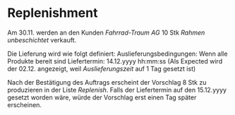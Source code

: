 # Replenishment

Am 30.11. werden an den Kunden *Fahrrad-Traum AG* 10 Stk *Rahmen unbeschichtet* verkauft.

Die Lieferung wird wie folgt definiert:
Auslieferungsbedingungen:	Wenn alle Produkte bereit sind
Liefertermin: 14.12.yyyy hh:mm:ss
(Als Expected wird der 02.12. angezeigt, weil *Auslieferungszeit* auf 1 Tag gesetzt ist)

Nach der Bestätigung des Auftrags erscheint der Vorschlag 8 Stk zu produzieren in der Liste *Replenish*.
Falls der Liefertermin auf den 15.12.yyyy gesetzt worden wäre, würde der Vorschlag erst einen Tag später erscheinen.
